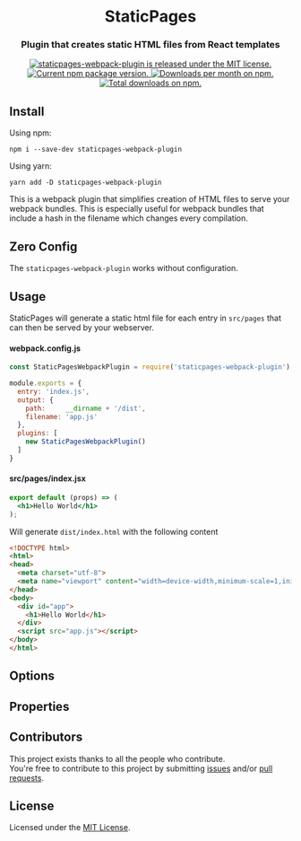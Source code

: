 <h1 align="center">
  StaticPages
</h1>
<h3 align="center">
  Plugin that creates static HTML files from React templates
</h3>
<p align="center">
  <a href="https://github.com/lavireo/staticpages-webpack-plugin/blob/master/LICENSE">
    <img src="https://img.shields.io/badge/license-MIT-blue.svg" alt="staticpages-webpack-plugin is released under the MIT license." />
  </a>
  <a href="https://www.npmjs.org/package/staticpages-webpack-plugin">
    <img src="https://img.shields.io/npm/v/staticpages-webpack-plugin" alt="Current npm package version." />
  </a>
  <a href="https://npmcharts.com/compare/staticpages-webpack-plugin?minimal=true">
    <img src="https://img.shields.io/npm/dm/staticpages-webpack-plugin.svg" alt="Downloads per month on npm." />
  </a>
  <a href="https://npmcharts.com/compare/staticpages-webpack-plugin?minimal=true">
    <img src="https://img.shields.io/npm/dt/staticpages-webpack-plugin.svg" alt="Total downloads on npm." />
  </a>
</p>

## Install

Using npm:

```
npm i --save-dev staticpages-webpack-plugin
```

Using yarn:

```
yarn add -D staticpages-webpack-plugin
```

This is a webpack plugin that simplifies creation of HTML files to serve your webpack bundles. This is especially useful for webpack bundles that include a hash in the filename which changes every compilation.

## Zero Config

The `staticpages-webpack-plugin` works without configuration.

## Usage

StaticPages will generate a static html file for each entry in `src/pages` that can then be served by your webserver.

#### webpack.config.js

```js
const StaticPagesWebpackPlugin = require('staticpages-webpack-plugin')

module.exports = {
  entry: 'index.js',
  output: {
    path:     __dirname + '/dist',
    filename: 'app.js'
  },
  plugins: [
    new StaticPagesWebpackPlugin()
  ]
}
```

#### src/pages/index.jsx

```jsx
export default (props) => (
  <h1>Hello World</h1>
);
```

Will generate ``dist/index.html`` with the following content

```html
<!DOCTYPE html>
<html>
<head>
  <meta charset="utf-8">
  <meta name="viewport" content="width=device-width,minimum-scale=1,initial-scale=1" />
</head>
<body>
  <div id="app">
    <h1>Hello World</h1>
  </div>
  <script src="app.js"></script>
</body>
</html>
```

## Options

## Properties

## Contributors

This project exists thanks to all the people who contribute.  
You're free to contribute to this project by submitting [issues](https://github.com/lavireo/staticpages-webpack-plugin/issues) and/or [pull requests](https://github.com/lavireo/staticpages-webpack-plugin/pulls).

## License

Licensed under the [MIT License](https://github.com/lavireo/staticpages-webpack-plugin/blob/master/LICENSE).